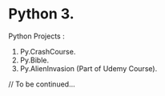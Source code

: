 # Python 3.
Python Projects :
1. Py.CrashCourse.
2. Py.Bible.
3. Py.AlienInvasion (Part of Udemy Course).

// To be continued...
